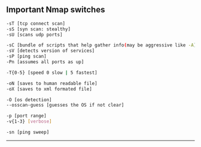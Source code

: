 ## Important Nmap switches

```sh
-sT [tcp connect scan]
-sS [syn scan: stealthy]
-sU [scans udp ports]

-sC [bundle of scripts that help gather info(may be aggressive like -A)]
-sV [detects version of services]
-sP [ping scan]
-Pn [assumes all ports as up]

-T{0-5} [speed 0 slow | 5 fastest]

-oN [saves to human readable file]
-oX [saves to xml formated file]

-O [os detection]
--osscan-guess [guesses the OS if not clear]

-p [port range]
-v{1-3} [verbose]

-sn [ping sweep]
```
---











































